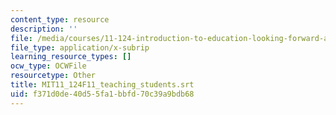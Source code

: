 ```yaml
---
content_type: resource
description: ''
file: /media/courses/11-124-introduction-to-education-looking-forward-and-looking-back-on-education-fall-2011/f371d0de40d55fa1bbfd70c39a9bdb68_MIT11_124F11_teaching_students.vtt
file_type: application/x-subrip
learning_resource_types: []
ocw_type: OCWFile
resourcetype: Other
title: MIT11_124F11_teaching_students.srt
uid: f371d0de-40d5-5fa1-bbfd-70c39a9bdb68
---
```

